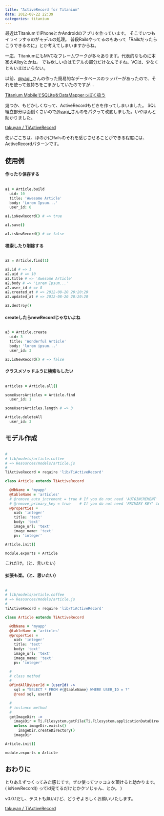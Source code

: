 ```yaml
---
title: "ActiveRecord for Titanium"
date: 2012-08-22 22:39
categories: titanium
---
```


最近はTitaniumでiPhoneとかAndroidのアプリを作っています。
そこでいつもイライラするのがモデルの処理。
普段Railsやってるのもあって「Railsだったらこうできるのに」とか考えてしまいますからね。

一応、TitaniumにもMVCなフレームワークが多々あります。代表的なものに本家のAlloyとかね。
でも欲しいのはモデルの部分だけなんですね。VCは、少なくともいまはいらない。

以前、[@yagi_](https://twitter.com/yagi_)さんの作った簡易的なデータベースのラッパーがあったので、それを使って気持ちをごまかしていたのですが...

[Titanium MobileでSQLiteをDataMapperっぽく扱う](http://selfkleptomaniac.org/archives/2181)

幾つか、もどかしくなって、ActiveRecordもどきを作ってしまいました。
SQL組立部分は面倒くさいので[@yagi_](https://twitter.com/yagi_)さんのをパクって改変しました。いやほんと助かりました。

[takuyan / TiActiveRecord](https://github.com/takuyan/TiActiveRecord)

使いごこちは、ほのかにRailsのそれを感じさせることができる程度には、ActiveRecordパターンです。

## 使用例

#### 作ったり保存する

```coffeescript

a1 = Article.build
  uid: 10
  title: 'Awesome Article'
  body: 'Lorem Ipsum...'
  user_id: 8

a1.isNewRecord() # => true

a1.save()

a1.isNewRecord() # => false
```

#### 検索したり削除する

``` coffeescript

a2 = Article.find(1)

a2.id # => 1
a2.uid # => 10
a2.title # => 'Awesome Article'
a2.body # => 'Lorem Ipsum...'
a2.user_id # => 8
a2.created_at # => 2012-08-20 20:20:20
a2.updated_at # => 2012-08-20 20:20:20

a2.destroy()
```

#### createしたらnewRecordじゃないよね

``` coffeescript

a3 = Article.create
  uid: 3
  title: 'Wonderful Article'
  body: 'lorem ipsum...'
  user_id: 3

a3.isNewRecord() # => false
```

#### クラスメソッドふうに検索もしたい

``` coffeescript

articles = Article.all()

someUsersArticles = Article.find
  user_id: 1

someUsersArticles.length # => 3

Article.deleteAll
  user_id: 3
```

## モデル作成

``` coffeescript

#
# lib/models/article.coffee
# => Resources/models/article.js
#
TiActiveRecord = require 'lib/TiActiveRecord'

class Article extends TiActiveRecord

  @dbName = 'myapp'
  @tableName = 'articles'
  # @remove_auto_increment = true # If you do not need 'AUTOINCREMENT' to id, please set to true
  # @remove_primary_key = true    # If you do not need 'PRIMARY KEY' to id, please set to true
  @properties =
    uid: 'integer'
    title: 'text'
    body: 'text'
    image_url: 'text'
    image_name: 'text'
    pv: 'integer'

Article.init()

module.exports = Article
```
これだけ。（と、言いたい）

#### 拡張も楽。（と、思いたい）

``` coffeescript

#
# lib/models/article.coffee
# => Resources/models/article.js
#
TiActiveRecord = require 'lib/TiActiveRecord'

class Article extends TiActiveRecord

  @dbName = 'myapp'
  @tableName = 'articles'
  @properties =
    uid: 'integer'
    title: 'text'
    body: 'text'
    image_url: 'text'
    image_name: 'text'
    pv: 'integer'

  #
  # class method
  #
  @findAllByUserId = (userId) ->
    sql = "SELECT * FROM #{@tableName} WHERE USER_ID = ?"
    @read sql, userId

  #
  # instance method
  #
  getImageDir: ->
    imageDir = Ti.Filesystem.getFile(Ti.Filesystem.applicationDataDirectory, "article#{@uid}")
    unless imageDir.exists()
      imageDir.createDirectory()
    imageDir

Article.init()

module.exports = Article
```

## おわりに

とりあえずつくってみた感じです。ぜひ使ってツッコミを頂けると助かります。
( isNewRecord() ってid見てるだけとかクソじゃん、とか。 )

v0.0.1だし、テストも無いけど、どうぞよろしくお願いいたします。

[takuyan / TiActiveRecord](https://github.com/takuyan/TiActiveRecord)

